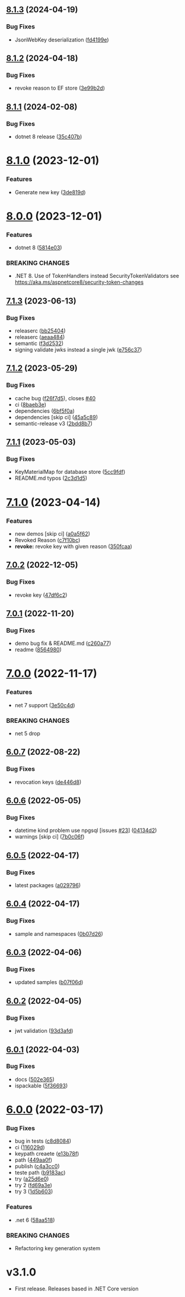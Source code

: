 ## [8.1.3](https://github.com/NetDevPack/Security.Jwt/compare/v8.1.2...v8.1.3) (2024-04-19)


### Bug Fixes

* JsonWebKey deserialization ([fd4199e](https://github.com/NetDevPack/Security.Jwt/commit/fd4199e2bbc93aa171f716df388bc0db4ae8835c))

## [8.1.2](https://github.com/NetDevPack/Security.Jwt/compare/v8.1.1...v8.1.2) (2024-04-18)


### Bug Fixes

* revoke reason to EF store ([3e99b2d](https://github.com/NetDevPack/Security.Jwt/commit/3e99b2d6791b884b5e081b3e95d337e116034a6a))

## [8.1.1](https://github.com/NetDevPack/Security.Jwt/compare/v8.1.0...v8.1.1) (2024-02-08)


### Bug Fixes

* dotnet 8 release ([35c407b](https://github.com/NetDevPack/Security.Jwt/commit/35c407bac77d4b07d0f8aec9619207b32b1b0522))

# [8.1.0](https://github.com/NetDevPack/Security.Jwt/compare/v8.0.0...v8.1.0) (2023-12-01)


### Features

* Generate new key ([3de819d](https://github.com/NetDevPack/Security.Jwt/commit/3de819d078dc2c5760a746f234d5333a8cb9cb0e))

# [8.0.0](https://github.com/NetDevPack/Security.Jwt/compare/v7.1.3...v8.0.0) (2023-12-01)


### Features

* dotnet 8 ([5814e03](https://github.com/NetDevPack/Security.Jwt/commit/5814e03d62bc2480147e0ad3c9ebb177a33ef118))


### BREAKING CHANGES

* .NET 8. Use of TokenHandlers instead SecurityTokenValidators see https://aka.ms/aspnetcore8/security-token-changes

## [7.1.3](https://github.com/NetDevPack/Security.Jwt/compare/v7.1.2...v7.1.3) (2023-06-13)


### Bug Fixes

* releaserc ([bb25404](https://github.com/NetDevPack/Security.Jwt/commit/bb254042f6a859129df240c938f7ffcf1102dddc))
* releaserc ([aeaa484](https://github.com/NetDevPack/Security.Jwt/commit/aeaa484743096bfdda99de730beb9d88b103f2f8))
* semantic ([f3d2532](https://github.com/NetDevPack/Security.Jwt/commit/f3d25325a3458e3bdff706b9a1c87a260eb15c90))
* signing validate jwks instead a single jwk ([e756c37](https://github.com/NetDevPack/Security.Jwt/commit/e756c37d5ee131952eb487904785f0aefa9714d4))

## [7.1.2](https://github.com/NetDevPack/Security.Jwt/compare/v7.1.1...v7.1.2) (2023-05-29)


### Bug Fixes

* cache bug ([f26f7d5](https://github.com/NetDevPack/Security.Jwt/commit/f26f7d5e660d1cad26b30a59325ac4cbc711d09f)), closes [#40](https://github.com/NetDevPack/Security.Jwt/issues/40)
* ci ([8baeb3e](https://github.com/NetDevPack/Security.Jwt/commit/8baeb3ef873c04a5c7e96cf28c01db6409ca8c5e))
* dependencies ([6bf5f0a](https://github.com/NetDevPack/Security.Jwt/commit/6bf5f0aba99d7f8358e6b47a8e96af133160eac1))
* dependencies [skip ci] ([45a5c89](https://github.com/NetDevPack/Security.Jwt/commit/45a5c89283a4435dd0a81fe5a1be57a3c1ae6adf))
* semantic-release v3 ([2bdd8b7](https://github.com/NetDevPack/Security.Jwt/commit/2bdd8b7f359686fbfec2e0ca752e8e207a29dd25))

## [7.1.1](https://github.com/NetDevPack/Security.Jwt/compare/v7.1.0...v7.1.1) (2023-05-03)


### Bug Fixes

* KeyMaterialMap for database store ([5cc9fdf](https://github.com/NetDevPack/Security.Jwt/commit/5cc9fdfdceaf23b0c0f6d2b59cd55ad68ee6903a))
* README.md typos ([2c3d1d5](https://github.com/NetDevPack/Security.Jwt/commit/2c3d1d5446503b923b81f4705fb680d637993a94))

# [7.1.0](https://github.com/NetDevPack/Security.Jwt/compare/v7.0.2...v7.1.0) (2023-04-14)


### Features

* new demos [skip ci] ([a0a5f62](https://github.com/NetDevPack/Security.Jwt/commit/a0a5f622f48dc98361ffbe327905feef2a816722))
* Revoked Reason ([c7f10bc](https://github.com/NetDevPack/Security.Jwt/commit/c7f10bcdb392ebef79140b9c3dff00b49c2aab7a))
* **revoke:** revoke key with given reason ([350fcaa](https://github.com/NetDevPack/Security.Jwt/commit/350fcaa26ba3645344d3d060a42787aa55f98fa1))

## [7.0.2](https://github.com/NetDevPack/Security.Jwt/compare/v7.0.1...v7.0.2) (2022-12-05)


### Bug Fixes

* revoke key ([47df6c2](https://github.com/NetDevPack/Security.Jwt/commit/47df6c241047e168b109f1b61ebc0dc7cc58ccfd))

## [7.0.1](https://github.com/NetDevPack/Security.Jwt/compare/v7.0.0...v7.0.1) (2022-11-20)


### Bug Fixes

* demo bug fix & README.md ([c260a77](https://github.com/NetDevPack/Security.Jwt/commit/c260a774fe25fa8bb74461aa4adc9f501346afdd))
* readme ([8564980](https://github.com/NetDevPack/Security.Jwt/commit/8564980c592b36f579db8a73f9a8fdd3e4a561b1))

# [7.0.0](https://github.com/NetDevPack/Security.Jwt/compare/v6.0.7...v7.0.0) (2022-11-17)


### Features

* net 7 support ([3e50c4d](https://github.com/NetDevPack/Security.Jwt/commit/3e50c4d50b9512d75d2a35f29d7e745ee083970b))


### BREAKING CHANGES

* net 5 drop

## [6.0.7](https://github.com/NetDevPack/Security.Jwt/compare/v6.0.6...v6.0.7) (2022-08-22)


### Bug Fixes

* revocation keys ([de446d8](https://github.com/NetDevPack/Security.Jwt/commit/de446d8cb1b226230727944eef9c91f5c9f0a270))

## [6.0.6](https://github.com/NetDevPack/Security.Jwt/compare/v6.0.5...v6.0.6) (2022-05-05)


### Bug Fixes

* datetime kind problem use npgsql [issues [#23](https://github.com/NetDevPack/Security.Jwt/issues/23)] ([04134d2](https://github.com/NetDevPack/Security.Jwt/commit/04134d201773ece578013e6704c0068b1c3ca273))
* warnings [skip ci] ([7b0c06f](https://github.com/NetDevPack/Security.Jwt/commit/7b0c06f121ac01c71e4f2289b5b3677dee67d2d9))

## [6.0.5](https://github.com/NetDevPack/Security.Jwt/compare/v6.0.4...v6.0.5) (2022-04-17)


### Bug Fixes

* latest packages ([a029796](https://github.com/NetDevPack/Security.Jwt/commit/a0297962c1b2f66d05ca2163f78b1b92bfe1fcb9))

## [6.0.4](https://github.com/NetDevPack/Security.Jwt/compare/v6.0.3...v6.0.4) (2022-04-17)


### Bug Fixes

* sample and namespaces ([0b07d26](https://github.com/NetDevPack/Security.Jwt/commit/0b07d26a651b4222b63af364c565a379f13b4de9))

## [6.0.3](https://github.com/NetDevPack/Security.Jwt/compare/v6.0.2...v6.0.3) (2022-04-06)


### Bug Fixes

* updated samples ([b07f06d](https://github.com/NetDevPack/Security.Jwt/commit/b07f06da0c35e4f43b5fb87b78827e096c3cd03f))

## [6.0.2](https://github.com/NetDevPack/Security.Jwt/compare/v6.0.1...v6.0.2) (2022-04-05)


### Bug Fixes

* jwt validation ([93d3afd](https://github.com/NetDevPack/Security.Jwt/commit/93d3afd2824f854dc219e0ba50f7ead3335bfa9c))

## [6.0.1](https://github.com/NetDevPack/Security.Jwt/compare/v6.0.0...v6.0.1) (2022-04-03)


### Bug Fixes

* docs ([502e365](https://github.com/NetDevPack/Security.Jwt/commit/502e36528ff71b3c64a64e9114b91992f9428568))
* ispackable ([5f36693](https://github.com/NetDevPack/Security.Jwt/commit/5f36693317f6d9ac73cf6fd6078fbf7b47f87cb6))

# [6.0.0](https://github.com/NetDevPack/Security.Jwt/compare/v5.0.10...v6.0.0) (2022-03-17)


### Bug Fixes

* bug in tests ([c8d8084](https://github.com/NetDevPack/Security.Jwt/commit/c8d8084e9626d2321781a1150b4734154e055360))
* ci ([116029d](https://github.com/NetDevPack/Security.Jwt/commit/116029da0bf1cf53920fe7b7827c62c1b2194e96))
* keypath creaete ([e13b78f](https://github.com/NetDevPack/Security.Jwt/commit/e13b78fc2908c740397712bc721b77ed3262dda6))
* path ([449aa0f](https://github.com/NetDevPack/Security.Jwt/commit/449aa0f09d774f5559ae9b9fda97832cdbf60950))
* publish ([c4a3cc0](https://github.com/NetDevPack/Security.Jwt/commit/c4a3cc05db2b695b72ece0219b387872a7111c05))
* teste path ([b9183ac](https://github.com/NetDevPack/Security.Jwt/commit/b9183accb61affe71f8b4bf9532c91aea8f5b937))
* try ([a25d6e0](https://github.com/NetDevPack/Security.Jwt/commit/a25d6e0479880c60cb968b45887af12c1f5e6626))
* try 2 ([fd69a3e](https://github.com/NetDevPack/Security.Jwt/commit/fd69a3e496b5ea211f0847e1329222ac5295f895))
* try 3 ([1d5b603](https://github.com/NetDevPack/Security.Jwt/commit/1d5b603554004c08fe47fb5f531e29aa07b74cdc))


### Features

* .net 6 ([58aa518](https://github.com/NetDevPack/Security.Jwt/commit/58aa51894c26ddab282c627d8d2d97c8c3cd2aeb))


### BREAKING CHANGES

* Refactoring key generation system

# v3.1.0

- First release. Releases based in .NET Core version
